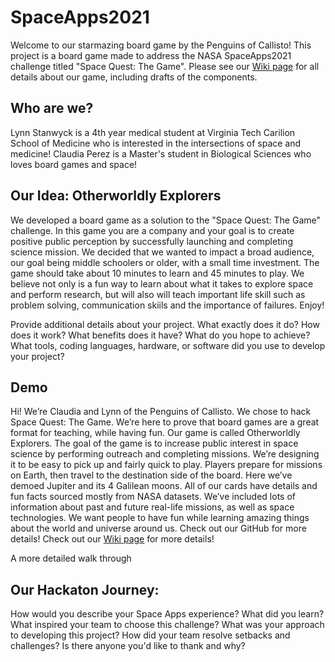 # SpaceApps2021
Welcome to our starmazing board game by the Penguins of Callisto! This project is a board game made to address the NASA SpaceApps2021 challenge titled "Space Quest: The Game". Please see our [Wiki page](https://github.com/lkstanwyck/SpaceApps2021/wiki) for all details about our game, including drafts of the components.

## Who are we?

Lynn Stanwyck is a 4th year medical student at Virginia Tech Carilion School of Medicine who is interested in the intersections of space and medicine!
Claudia Perez is a Master's student in Biological Sciences who loves board games and space!


## Our Idea: Otherworldly Explorers
We developed a board game as a solution to the "Space Quest: The Game" challenge. In this game you are a company and your goal is to create positive public perception by successfully launching and completing science mission. We decided that we wanted to impact a broad audience, our goal being middle schoolers or older, with a small time investment. The game should take about 10 minutes to learn and 45 minutes to play. We believe not only is a fun way to learn about what it takes to explore space and perform research, but will also will teach important life skill such as problem solving, communication skiils and the importance of failures. Enjoy!

Provide additional details about your project. What exactly does it do? How does it work? What benefits does it have? What do you hope to achieve? What tools, coding languages, hardware, or software did you use to develop your project?


## Demo

Hi! We’re Claudia and Lynn of the Penguins of Callisto. We chose to hack Space Quest: The Game. We’re here to prove that board games are a great format for teaching, while having fun. 
Our game is called Otherworldly Explorers. The goal of the game is to increase public interest in space science by performing outreach and completing missions. We’re designing it to be easy to pick up and fairly quick to play. Players prepare for missions on Earth, then travel to the destination side of the board. Here we’ve demoed Jupiter and its 4 Galilean moons. All of our cards have details and fun facts sourced mostly from NASA datasets. We’ve included lots of information about past and future real-life missions, as well as space technologies. 
We want people to have fun while learning amazing things about the world and universe around us. Check out our GitHub for more details! Check out our [Wiki page](https://github.com/lkstanwyck/SpaceApps2021/wiki) for more details!


A more detailed walk through




## Our Hackaton Journey:

How would you describe your Space Apps experience? What did you learn? What inspired your team to choose this challenge? What was your approach to developing this project? How did your team resolve setbacks and challenges? Is there anyone you'd like to thank and why?



